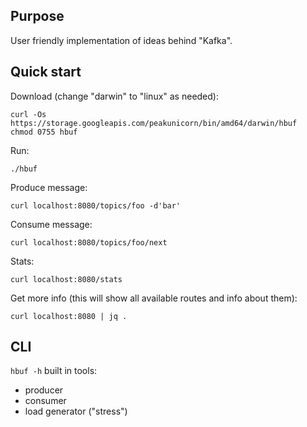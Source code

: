 Purpose
---
User friendly implementation of ideas behind "Kafka". 

Quick start
---
Download (change "darwin" to "linux" as needed):
```shell
curl -Os https://storage.googleapis.com/peakunicorn/bin/amd64/darwin/hbuf
chmod 0755 hbuf
```
Run:
```shell
./hbuf
```
Produce message:
```shell
curl localhost:8080/topics/foo -d'bar'
```
Consume message:
```shell
curl localhost:8080/topics/foo/next
```
Stats:
```shell
curl localhost:8080/stats
```
Get more info (this will show all available routes and info about them):
```shell
curl localhost:8080 | jq .
```

CLI
---
`hbuf -h` built in tools:
- producer
- consumer
- load generator ("stress")
